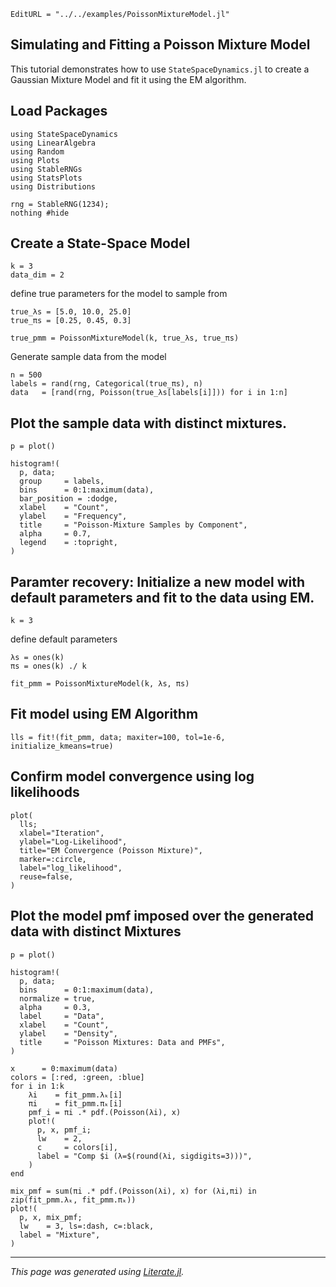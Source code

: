 ```@meta
EditURL = "../../examples/PoissonMixtureModel.jl"
```

## Simulating and Fitting a Poisson Mixture Model

This tutorial demonstrates how to use `StateSpaceDynamics.jl` to
create a Gaussian Mixture Model and fit it using the EM algorithm.

## Load Packages

````@example poisson_mixture_model_example
using StateSpaceDynamics
using LinearAlgebra
using Random
using Plots
using StableRNGs
using StatsPlots
using Distributions
````

````@example poisson_mixture_model_example
rng = StableRNG(1234);
nothing #hide
````

## Create a State-Space Model

````@example poisson_mixture_model_example
k = 3
data_dim = 2
````

define true parameters for the model to sample from

````@example poisson_mixture_model_example
true_λs = [5.0, 10.0, 25.0]
true_πs = [0.25, 0.45, 0.3]

true_pmm = PoissonMixtureModel(k, true_λs, true_πs)
````

Generate sample data from the model

````@example poisson_mixture_model_example
n = 500
labels = rand(rng, Categorical(true_πs), n)
data   = [rand(rng, Poisson(true_λs[labels[i]])) for i in 1:n]
````

## Plot the sample data with distinct mixtures.

````@example poisson_mixture_model_example
p = plot()

histogram!(
  p, data;
  group     = labels,
  bins      = 0:1:maximum(data),
  bar_position = :dodge,
  xlabel    = "Count",
  ylabel    = "Frequency",
  title     = "Poisson‐Mixture Samples by Component",
  alpha     = 0.7,
  legend    = :topright,
)
````

## Paramter recovery: Initialize a new model with default parameters and fit to the data using EM.

````@example poisson_mixture_model_example
k = 3
````

define default parameters

````@example poisson_mixture_model_example
λs = ones(k)
πs = ones(k) ./ k

fit_pmm = PoissonMixtureModel(k, λs, πs)
````

## Fit model using EM Algorithm

````@example poisson_mixture_model_example
lls = fit!(fit_pmm, data; maxiter=100, tol=1e-6, initialize_kmeans=true)
````

## Confirm model convergence using log likelihoods

````@example poisson_mixture_model_example
plot(
  lls;
  xlabel="Iteration",
  ylabel="Log-Likelihood",
  title="EM Convergence (Poisson Mixture)",
  marker=:circle,
  label="log_likelihood",
  reuse=false,
)
````

## Plot the model pmf imposed over the generated data with distinct Mixtures

````@example poisson_mixture_model_example
p = plot()

histogram!(
  p, data;
  bins      = 0:1:maximum(data),
  normalize = true,
  alpha     = 0.3,
  label     = "Data",
  xlabel    = "Count",
  ylabel    = "Density",
  title     = "Poisson Mixtures: Data and PMFs",
)

x      = 0:maximum(data)
colors = [:red, :green, :blue]
for i in 1:k
    λi    = fit_pmm.λₖ[i]
    πi    = fit_pmm.πₖ[i]
    pmf_i = πi .* pdf.(Poisson(λi), x)
    plot!(
      p, x, pmf_i;
      lw    = 2,
      c     = colors[i],
      label = "Comp $i (λ=$(round(λi, sigdigits=3)))",
    )
end

mix_pmf = sum(πi .* pdf.(Poisson(λi), x) for (λi,πi) in zip(fit_pmm.λₖ, fit_pmm.πₖ))
plot!(
  p, x, mix_pmf;
  lw    = 3, ls=:dash, c=:black,
  label = "Mixture",
)
````

---

*This page was generated using [Literate.jl](https://github.com/fredrikekre/Literate.jl).*

